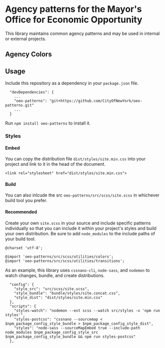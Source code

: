 # Agency patterns for the Mayor's Office for Economic Opportunity
This library maintains common agency patterns and may be used in internal or
external projects.

## Agency Colors


## Usage
Include this repository as a dependency in your `package.json` file.

```
  "devDependencies": {
    ...
    "oeo-patterns": "git+https://github.com/CityOfNewYork/oeo-patterns.git"
    ...
  }
```

Run `npm install oeo-patterns` to install it.

### Styles
#### Embed
You can copy the distribution file `dist/styles/site.min.css` into your project
and link to it in the head of the document.

```
<link rel="stylesheet" href="dist/styles/site.min.css">
```

#### Build
You can also inlcude the src `oeo-patterns/src/scss/site.scss` in whichever build
tool you prefer.

#### Recommended
Create your own `site.scss` in your source and include specific patterns individually
so that you can include it within your project's styles and build your own distribution.
Be sure to add `node_modules` to the include paths of your build tool.

```
@charset 'utf-8';

@import 'oeo-patterns/src/scss/utilities/colors';
@import 'oeo-patterns/src/scss/utilities/transitions';
```

As an example, this library uses `cssnano-cli`, `node-sass`, and `nodemon` to watch
changes, bundle, and create distributions.

```
  "config": {
    "style_src": "src/scss/site.scss",
    "style_bundle": "bundle/styles/site.concat.css",
    "style_dist": "dist/styles/site.min.css"
  },
  "scripts": {
    "styles-watch": "nodemon --ext scss --watch src/styles -x 'npm run styles'",
    "styles-postcss": "cssnano --sourcemap < $npm_package_config_style_bundle > $npm_package_config_style_dist",
    "styles": "node-sass --sourceMapEmbed true --include-path node_modules $npm_package_config_style_src $npm_package_config_style_bundle && npm run styles-postcss"
  },
```

